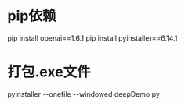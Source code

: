 # pip依赖
pip install openai==1.6.1
pip install pyinstaller==6.14.1

# 打包.exe文件
pyinstaller --onefile --windowed deepDemo.py
